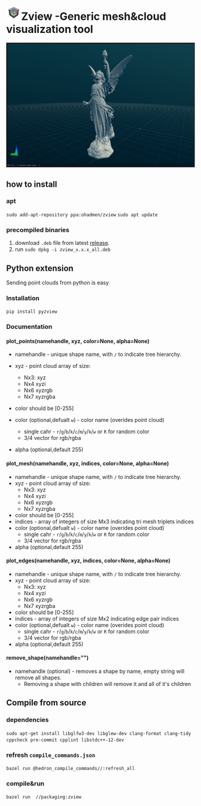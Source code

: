 
<h1><img src="packaging/zview.png" height=40 >Zview -Generic mesh&cloud visualization tool</h1>

![Zview screenshot](res/screenshot.png "Zview screenshot")

## how to install

### apt

`sudo add-apt-repository ppa:ohadmen/zview`
`sudo apt update`

### precompiled binaries

1. download `.deb` file from latest [release](https://github.com/ohadmen/zview/releases).
2. run `sudo dpkg -i zview_x.x.x_all.deb`

## Python extension

Sending point clouds from python is easy

### Installation

`pip install pyzview`

### Documentation

#### plot_points(namehandle, xyz, color=None, alpha=None)

* namehandle - unique shape name, with `/` to indicate tree hierarchy.
* xyz - point cloud array of size:
  * Nx3: xyz
  * Nx4 xyzi
  * Nx6 xyzrgb
  * Nx7 xyzrgba
* color should be [0-255]
  
* color (optional,defualt `w`) - color name (overides point cloud)
  * single cahr - `r`/`g`/`b`/`k`/`c`/`m`/`y`/`k`/`w` or `R` for random color
  * 3/4 vector for rgb/rgba
* alpha (optional,default 255)

#### plot_mesh(namehandle, xyz, indices, color=None, alpha=None)

* namehandle - unique shape name, with `/` to indicate tree hierarchy.
* xyz - point cloud array of size:
  * Nx3: xyz
  * Nx4 xyzi
  * Nx6 xyzrgb
  * Nx7 xyzrgba
* color should be [0-255]
* indices - array of integers of size Mx3 indicating tri mesh triplets indices
* color (optional,defualt `w`) - color name (overides point cloud)
  * single cahr - `r`/`g`/`b`/`k`/`c`/`m`/`y`/`k`/`w` or `R` for random color
  * 3/4 vector for rgb/rgba
* alpha (optional,default 255)

#### plot_edges(namehandle, xyz, indices, color=None, alpha=None)

* namehandle - unique shape name, with `/` to indicate tree hierarchy.
* xyz - point cloud array of size:
  * Nx3: xyz
  * Nx4 xyzi
  * Nx6 xyzrgb
  * Nx7 xyzrgba
* color should be [0-255]
* indices - array of integers of size Mx2 indicating edge pair indices
* color (optional,defualt `w`) - color name (overides point cloud)
  * single cahr - `r`/`g`/`b`/`k`/`c`/`m`/`y`/`k`/`w` or `R` for random color
  * 3/4 vector for rgb/rgba
* alpha (optional,default 255)

#### remove_shape(namehandle="")

* namehandle (optional) - removes a shape by name, empty string will remove all shapes.
  * Removing a shape with children will remove it and all of it's children

## Compile from source

### dependencies

`sudo apt-get install libglfw3-dev libglew-dev clang-format clang-tidy cppcheck pre-commit cpplint libstdc++-12-dev`

### refresh `compile_commands.json`

 `bazel run @hedron_compile_commands//:refresh_all`

### compile&run

`bazel run  //packaging:zview`
